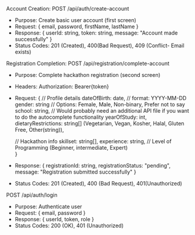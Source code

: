 Account Creation:
POST /api/auth/create-account

- Purpose: Create basic user account (first screen)
- Request: { email, password, firstName, lastName }
- Response: {
  userId: string,
  token: string,
  message: "Account made successfully"
  }
- Status Codes: 201 (Created), 400(Bad Request), 409 (Conflict- Email exists)

Registration Completion:
POST /api/registration/complete-account

- Purpose: Complete hackathon registration (second screen)
- Headers: Authorization: Bearer{token}
- Request: {
  // Profile details
  dateOfBirth: date, // format: YYYY-MM-DD
  gender: string // Options: Female, Male, Non-binary, Prefer not to say
  school: string, // Would probably need an additional API file if you want to do the autocomplete functionality
  yearOfStudy: int,
  dietaryRestrictions: string[] (Vegetarian, Vegan, Kosher, Halal, Gluten Free, Other(string)),

  // Hackathon info
  skillset: string[],
  experience: string, // Level of Programming (Beginner, intermediate, Expert)  
  }

- Response: {
  registrationId: string,
  registrationStatus: "pending",
  message: "Registration submitted successfully"
  }
- Status Codes: 201 (Created), 400 (Bad Request), 401(Unauthorized)

POST /api/auth/login

- Purpose: Authenticate user
- Request: { email, password }
- Response: { userId, token, role }
- Status Codes: 200 (OK), 401 (Unauthorized)
